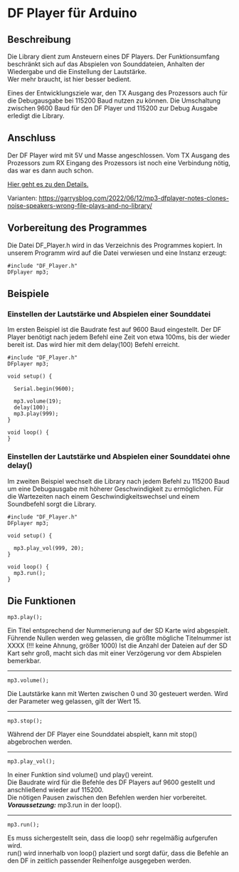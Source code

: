 # DF Player für Arduino

## Beschreibung

Die Library dient zum Ansteuern eines DF Players. Der Funktionsumfang beschränkt sich auf das Abspielen von Sounddateien, Anhalten der Wiedergabe und die Einstellung der Lautstärke.  
Wer mehr braucht, ist hier besser bedient.  

Eines der Entwicklungsziele war, den TX Ausgang des Prozessors auch für die Debugausgabe bei 115200 Baud nutzen zu können. Die Umschaltung zwischen 9600 Baud für den DF Player und 115200 zur Debug Ausgabe erledigt die Library.  

## Anschluss

Der DF Player wird mit 5V und Masse angeschlossen. Vom TX Ausgang des Prozessors zum RX Eingang des Prozessors ist noch eine Verbindung nötig, das war es dann auch schon.


[Hier geht es zu den Details.](https://github.com/Woschd/Multi-ESP/blob/main/docs/DF_Player.md)  

Varianten:
https://garrysblog.com/2022/06/12/mp3-dfplayer-notes-clones-noise-speakers-wrong-file-plays-and-no-library/

## Vorbereitung des Programmes

Die Datei DF_Player.h wird in das Verzeichnis des Programmes kopiert.
In unserem Programm wird auf die Datei verwiesen und eine Instanz erzeugt:

```
#include "DF_Player.h"
DFplayer mp3; 
```


## Beispiele

### Einstellen der Lautstärke und Abspielen einer Sounddatei  

Im ersten Beispiel ist die Baudrate fest auf 9600 Baud eingestellt.
Der DF Player benötigt nach jedem Befehl eine Zeit von etwa 100ms, bis der wieder bereit ist. Das wird hier mit dem delay(100) Befehl erreicht.

```
#include "DF_Player.h"
DFplayer mp3; 

void setup() {

  Serial.begin(9600);

  mp3.volume(19);
  delay(100);
  mp3.play(999);
}

void loop() {
}
```

### Einstellen der Lautstärke und Abspielen einer Sounddatei ohne delay()
 Im zweiten Beispiel wechselt die Library nach jedem Befehl zu 115200 Baud um eine Debugausgabe mit höherer Geschwindigkeit zu ermöglichen.
Für die Wartezeiten nach einem Geschwindigkeitswechsel und einem Soundbefehl sorgt die Library.  

```
#include "DF_Player.h"
DFplayer mp3; 

void setup() {

  mp3.play_vol(999, 20);
}

void loop() {
  mp3.run();
}
```

## Die Funktionen


```
mp3.play();
```
Ein Titel entsprechend der Nummerierung auf der SD Karte wird abgespielt.  
Führende Nullen werden weg gelassen, die größte mögliche Titelnummer ist XXXX (!!! keine Ahnung, größer 1000)
Ist die Anzahl der Dateien auf der SD Kart sehr groß, macht sich das mit einer Verzögerung vor dem Abspielen bemerkbar.  

---
```
mp3.volume();
```
Die Lautstärke kann mit Werten zwischen 0 und 30 gesteuert werden. Wird der Parameter weg gelassen, gilt der Wert 15.

---
```
mp3.stop();
```
Während der DF Player eine Sounddatei abspielt, kann mit stop() abgebrochen werden.

---
```
mp3.play_vol();
```
In einer Funktion sind volume() und play() vereint.  
Die Baudrate wird für die Befehle des DF Players auf 9600 gestellt und anschließend wieder auf 115200.  
Die nötigen Pausen zwischen den Befehlen werden hier vorbereitet.  
***Voraussetzung:*** mp3.run in der loop().

---
```
mp3.run();
```
Es muss sichergestellt sein, dass die loop() sehr regelmäßig aufgerufen wird.  
run() wird innerhalb von loop() plaziert und sorgt dafür, dass die Befehle an den DF in zeitlich passender Reihenfolge ausgegeben werden.  




